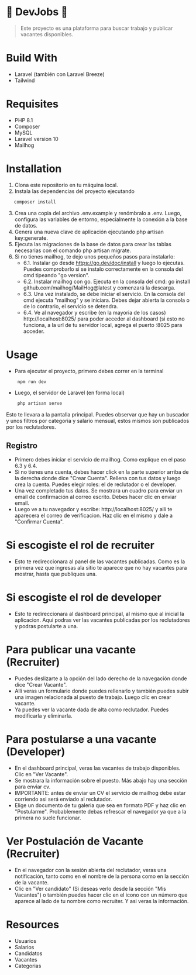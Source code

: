 # 💼 DevJobs 💼 #
> Este proyecto es una plataforma para buscar trabajo y publicar vacantes disponibles.

# Build With #
- Laravel (también con Laravel Breeze)
- Tailwind

# Requisites #
- PHP 8.1
- Composer
- MySQL
- Laravel version 10
- Mailhog


# Installation #
1. Clona este repositorio en tu máquina local.
2. Instala las dependencias del proyecto ejecutando
 ```bash
    composer install
 ```
3. Crea una copia del archivo .env.example y renómbralo a .env. Luego, configura las variables de entorno, especialmente la conexión a la base de datos.
4. Genera una nueva clave de aplicación ejecutando php artisan key:generate.
5. Ejecuta las migraciones de la base de datos para crear las tablas necesarias con el comando php artisan migrate.
6. Si no tienes mailhog, te dejo unos pequeños pasos para instalarlo:
   - 6.1. Instalar go desde https://go.dev/doc/install y luego lo ejecutas. Puedes comprobarlo si se instalo correctamente en la consola del cmd tipeando "go version".
   - 6.2. Instalar mailhog con go. Ejecuta en la consola del cmd: go install github.com/mailhog/MailHog@latest y comenzará la descarga.
   - 6.3. Una vez instalado, se debe iniciar el servicio. En la consola del cmd ejecuta "mailhog" y se iniciara. Debes dejar abierta la consola o de lo contrario, el servicio se detendra.
   - 6.4. Ve al navegador y escribe (en la mayoria de los casos) http://localhost:8025/ para poder acceder al dashboard (si esto no funciona, a la url de tu servidor local, agrega el puerto :8025 para acceder.

  
# Usage # 
- Para ejecutar el proyecto, primero debes correr en la terminal
   ```bash
    npm run dev
    ```
- Luego, el servidor de Laravel (en forma local)
   ```bash
    php artisan serve

Esto te llevara a la pantalla principal. Puedes observar que hay un buscador y unos filtros por categoria y salario mensual, estos mismos son publicados por los reclutadores. 

## Registro ##
 - Primero debes iniciar el servicio de mailhog. Como explique en el paso 6.3 y 6.4.
 - Si no tienes una cuenta, debes hacer click en la parte superior arriba de la derecha donde dice "Crear Cuenta". Rellena con tus datos y luego crea la cuenta. Puedes elegir roles: el de reclutador o el developer.
 - Una vez completado tus datos. Se mostrara un cuadro para enviar un email de confirmación al correo escrito. Debes hacer clic en enviar email.
 - Luego ve a tu navegador y escribe: http://localhost:8025/ y alli te aparecera el correo de verificacion. Haz clic en el mismo y dale a "Confirmar Cuenta".
   
# Si escogiste el rol de recruiter #
 - Esto te redireccionara al panel de las vacantes publicadas. Como es la primera vez que ingresas ala sitio te aparece que no hay vacantes para mostrar, hasta que publiques una.

# Si escogiste el rol de developer #
- Esto te redireccionara al dashboard principal, al mismo que al inicial la aplicacion. Aqui podras ver las vacantes publicadas por los reclutadores y podras postularte a una.

# Para publicar una vacante (Recruiter) #
- Puedes deslizarte a la opción del lado derecho de la navegación donde dice "Crear Vacante".
- Alli veras un formulario donde puedes rellenarlo y también puedes subir una imagen relacionada al puesto de trabajo. Luego clic en crear vacante.
- Ya puedes ver la vacante dada de alta como reclutador. Puedes modificarla y eliminarla.

# Para postularse a una vacante (Developer) #
- En el dashboard principal, veras las vacantes de trabajo disponibles. Clic en "Ver Vacante".
- Se mostrara la información sobre el puesto. Más abajo hay una sección para enviar cv.
- IMPORTANTE: antes de enviar un CV el servicio de mailhog debe estar corriendo asi será enviado al reclutador.
- Elige un documento de tu galeria que sea en formato PDF y haz clic en "Postularme". Probablemente debas refrescar el navegador ya que a la primera no suele funcionar.

# Ver Postulación de Vacante (Recruiter) #
- En el navegador con la sesión abierta del reclutador, veras una notificación, tanto como en el nombre de la persona como en la sección de la vacante.
- Clic en "Ver candidato" (Si deseas verlo desde la sección "Mis Vacantes") o también puedes hacer clic en el icono con un número que aparece al lado de tu nombre como recruiter. Y asi veras la información.

# Resources #
- Usuarios
- Salarios
- Candidatos
- Vacantes
- Categorias

